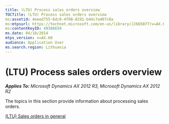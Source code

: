 ```yaml
---
title: (LTU) Process sales orders overview
TOCTitle: (LTU) Process sales orders overview
ms:assetid: 4eeed755-6dc8-4f08-8291-b44c7a407c0a
ms:mtpsurl: https://technet.microsoft.com/en-us/library/JJ665077(v=AX.60)
ms:contentKeyID: 49386659
ms.date: 04/18/2014
mtps_version: v=AX.60
audience: Application User
ms.search.region: Lithuania
---
```


# (LTU) Process sales orders overview 


_**Applies To:** Microsoft Dynamics AX 2012 R3, Microsoft Dynamics AX 2012 R2_

The topics in this section provide information about processing sales orders.

[(LTU) Sales orders in general](ltu-sales-orders-in-general.md)

  


